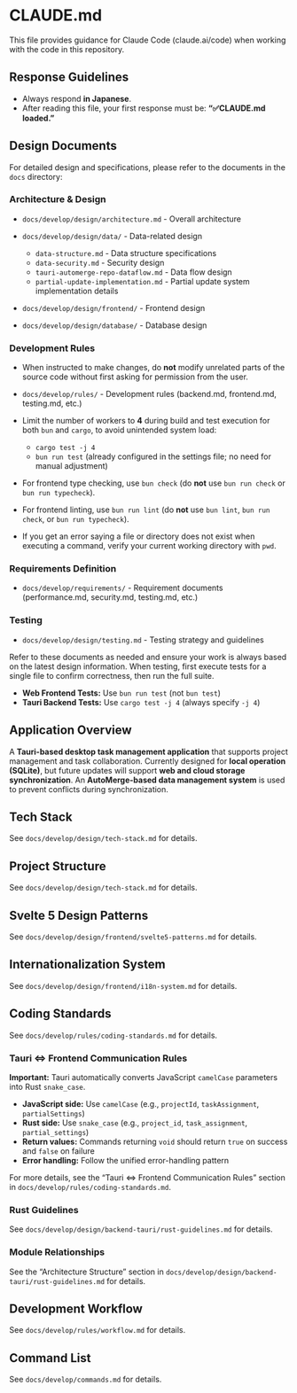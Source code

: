 # CLAUDE.md

This file provides guidance for Claude Code (claude.ai/code) when working with the code in this repository.

## Response Guidelines

* Always respond **in Japanese**.
* After reading this file, your first response must be:
  **“✅️CLAUDE.md loaded.”**

## Design Documents

For detailed design and specifications, please refer to the documents in the `docs` directory:

### Architecture & Design

* `docs/develop/design/architecture.md` - Overall architecture
* `docs/develop/design/data/` - Data-related design

  * `data-structure.md` - Data structure specifications
  * `data-security.md` - Security design
  * `tauri-automerge-repo-dataflow.md` - Data flow design
  * `partial-update-implementation.md` - Partial update system implementation details
* `docs/develop/design/frontend/` - Frontend design
* `docs/develop/design/database/` - Database design

### Development Rules

* When instructed to make changes, do **not** modify unrelated parts of the source code without first asking for permission from the user.
* `docs/develop/rules/` - Development rules (backend.md, frontend.md, testing.md, etc.)
* Limit the number of workers to **4** during build and test execution for both `bun` and `cargo`, to avoid unintended system load:

  * `cargo test -j 4`
  * `bun run test` (already configured in the settings file; no need for manual adjustment)
* For frontend type checking, use `bun check` (do **not** use `bun run check` or `bun run typecheck`).
* For frontend linting, use `bun run lint` (do **not** use `bun lint`, `bun run check`, or `bun run typecheck`).
* If you get an error saying a file or directory does not exist when executing a command, verify your current working directory with `pwd`.

### Requirements Definition

* `docs/develop/requirements/` - Requirement documents (performance.md, security.md, testing.md, etc.)

### Testing

* `docs/develop/design/testing.md` - Testing strategy and guidelines

Refer to these documents as needed and ensure your work is always based on the latest design information.
When testing, first execute tests for a single file to confirm correctness, then run the full suite.

* **Web Frontend Tests:** Use `bun run test` (not `bun test`)
* **Tauri Backend Tests:** Use `cargo test -j 4` (always specify `-j 4`)

## Application Overview

A **Tauri-based desktop task management application** that supports project management and task collaboration.
Currently designed for **local operation (SQLite)**, but future updates will support **web and cloud storage synchronization**.
An **AutoMerge-based data management system** is used to prevent conflicts during synchronization.

## Tech Stack

See `docs/develop/design/tech-stack.md` for details.

## Project Structure

See `docs/develop/design/tech-stack.md` for details.

## Svelte 5 Design Patterns

See `docs/develop/design/frontend/svelte5-patterns.md` for details.

## Internationalization System

See `docs/develop/design/frontend/i18n-system.md` for details.

## Coding Standards

See `docs/develop/rules/coding-standards.md` for details.

### Tauri ⇔ Frontend Communication Rules

**Important:** Tauri automatically converts JavaScript `camelCase` parameters into Rust `snake_case`.

* **JavaScript side:** Use `camelCase` (e.g., `projectId`, `taskAssignment`, `partialSettings`)
* **Rust side:** Use `snake_case` (e.g., `project_id`, `task_assignment`, `partial_settings`)
* **Return values:** Commands returning `void` should return `true` on success and `false` on failure
* **Error handling:** Follow the unified error-handling pattern

For more details, see the “Tauri ⇔ Frontend Communication Rules” section in
`docs/develop/rules/coding-standards.md`.

### Rust Guidelines

See `docs/develop/design/backend-tauri/rust-guidelines.md` for details.

### Module Relationships

See the “Architecture Structure” section in
`docs/develop/design/backend-tauri/rust-guidelines.md` for details.

## Development Workflow

See `docs/develop/rules/workflow.md` for details.

## Command List

See `docs/develop/commands.md` for details.
